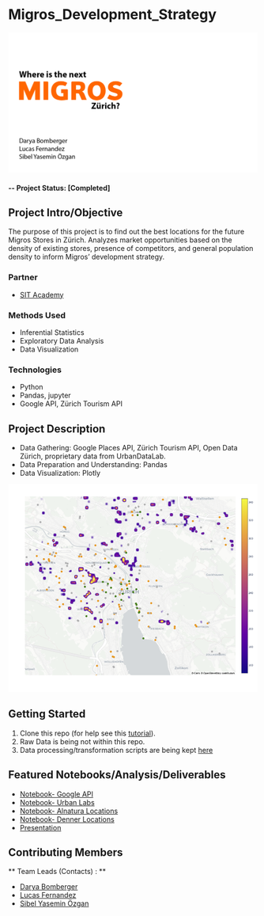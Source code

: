 # Migros_Development_Strategy

![Where is the next Migros](reports/img/1.png)


#### -- Project Status: [Completed]

## Project Intro/Objective
The purpose of this project is to find out the best locations for the future Migros Stores in Zürich.
Analyzes market opportunities based on the density of existing stores, presence of competitors, and general population density to inform Migros’ development strategy.

### Partner
* [SIT Academy](https://sit.academy/)

### Methods Used
* Inferential Statistics
* Exploratory Data Analysis
* Data Visualization

### Technologies
* Python
* Pandas, jupyter
* Google API, Zürich Tourism API

## Project Description

- Data Gathering: Google Places API, Zürich Tourism API, Open Data Zürich, proprietary data from UrbanDataLab.
- Data Preparation and Understanding: Pandas 
- Data Visualization: Plotly

![Where is the next Migros](reports/img/map1.png)

## Getting Started

1. Clone this repo (for help see this [tutorial](https://help.github.com/articles/cloning-a-repository/)).
2. Raw Data is being not within this repo.
3. Data processing/transformation scripts are being kept [here](notebooks)

## Featured Notebooks/Analysis/Deliverables
* [Notebook- Google API](notebooks/google_api.ipynb)
* [Notebook- Urban Labs](notebooks/visualization.ipynb)
* [Notebook- Alnatura Locations](notebooks/vegan_restaurants_notebook.ipynb)
* [Notebook- Denner Locations](notebooks/Zürich_Tax_Incomes.ipynb)
* [Presentation](reports/Presentation-reduced.pdf)


## Contributing Members

** Team Leads (Contacts) : **
- [Darya Bomberger](https://github.com/dbomberger)
- [Lucas Fernandez](https://github.com/LucR31)
- [Sibel Yasemin Özgan](https://github.com/sibelyozgan)

